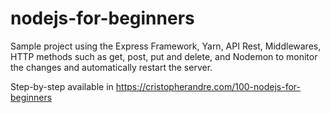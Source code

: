 # nodejs-for-beginners

Sample project using the Express Framework, Yarn, API Rest, Middlewares, HTTP methods such as get, post, put and delete, and  Nodemon to monitor the changes and automatically restart the server.

Step-by-step available in https://cristopherandre.com/100-nodejs-for-beginners
